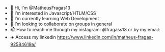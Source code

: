 - 👋 Hi, I’m @MatheusFragas13
- 👀 I’m interested in Javascript/HTLM/CSS 
- 🌱 I’m currently learning Web Development
- 💞️ I’m looking to collaborate on groups in general
- 📫 How to reach me through my instagram: @fragass13 or by my email:
- ✈️ Access my linkedin https://www.linkedin.com/in/matheus-fragas-92584619a/
<!---
MatheusFragas13/MatheusFragas13 is a ✨ special ✨ repository because its `README.md` (this file) appears on your GitHub profile.
You can click the Preview link to take a look at your changes.
--->
